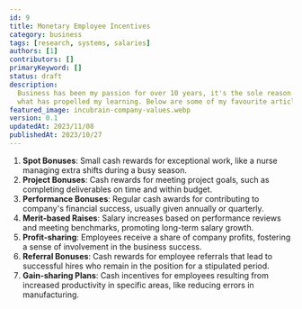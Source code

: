 ```yaml
---
id: 9
title: Monetary Employee Incentives
category: business
tags: [research, systems, salaries]
authors: [1]
contributors: []
primaryKeyword: []
status: draft
description:
  Business has been my passion for over 10 years, it's the sole reason I got into development and
  what has propelled my learning. Below are some of my favourite articles I've read over the years.
featured_image: incubrain-company-values.webp
version: 0.1
updatedAt: 2023/11/08
publishedAt: 2023/10/27
---
```


1. **Spot Bonuses**: Small cash rewards for exceptional work, like a nurse managing extra shifts
   during a busy season.
2. **Project Bonuses**: Cash rewards for meeting project goals, such as completing deliverables on
   time and within budget.
3. **Performance Bonuses**: Regular cash awards for contributing to company's financial success,
   usually given annually or quarterly.
4. **Merit-based Raises**: Salary increases based on performance reviews and meeting benchmarks,
   promoting long-term salary growth.
5. **Profit-sharing**: Employees receive a share of company profits, fostering a sense of
   involvement in the business success.
6. **Referral Bonuses**: Cash rewards for employee referrals that lead to successful hires who
   remain in the position for a stipulated period.
7. **Gain-sharing Plans**: Cash incentives for employees resulting from increased productivity in
   specific areas, like reducing errors in manufacturing.
